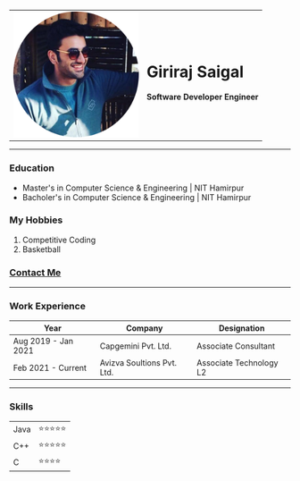 <!DOCTYPE html> <!-- Tells the browser that its html -->
<html lang="en" dir="ltr">
  <head>
    <meta charset="utf-8">
    <title>Giriraj's Personal Site</title>
  </head>
  <body>
    <table cellspacing="25">
      <tr>
        <td><img src="giriraj.png" alt="Giriaj Profile Picture" width="225"></td>
        <td>
          <h1>Giriraj Saigal</h1>
          <p><strong>Software Developer Engineer</strong></p>
        </td>
      </tr>
    </table>
    <hr size="3" noshade>
    <h3>Education</h3>
    <ul>
      <li>Master's in Computer Science & Engineering | NIT Hamirpur</li>
      <li>Bacholer's in Computer Science & Engineering | NIT Hamirpur</li>
    </ul>
    <h3>My Hobbies</h3>
    <ol>
      <li>Competitive Coding</li>
      <li>Basketball</li>
    </ol>
    <h3><a href="contact_me.html">Contact Me</a></h3>
    <hr size="3" noshade>
    <h3>Work Experience</h3>
    <table cellspacing="5">
      <thead>
        <th>
          <strong>Year</strong>
        </th>
        <th>
          <strong>Company</strong>
        </th>
        <th>
          <strong>Designation</strong>
        </th>
      </thead>
      <tbody>
        <tr>
          <td>Aug 2019 - Jan 2021</td>
          <td>Capgemini Pvt. Ltd.</td>
          <td>Associate Consultant</td>
        </tr>
        <tr>
          <td>Feb 2021 - Current</td>
          <td>Avizva Soultions Pvt. Ltd.</td>
          <td>Associate Technology L2</td>
        </tr>
      </tbody>
    </table>
    <hr size="3" noshade>
    <h3>Skills</h3>
    <table>
      <tr>
        <td>Java</td>
        <td>⭐️⭐️⭐️⭐️⭐️</td>
      </tr>
      <tr>
        <td>C++</td>
        <td>⭐️⭐️⭐️⭐️⭐️</td>
      </tr>
      <tr>
        <td>C</td>
        <td>⭐️⭐️⭐️⭐️</td>
      </tr>
    </table>
  </body>
</html>
